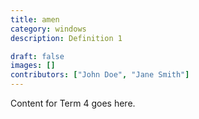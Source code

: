 ```yaml
---
title: amen
category: windows
description: Definition 1

draft: false
images: []
contributors: ["John Doe", "Jane Smith"]
---
```


Content for Term 4 goes here.
